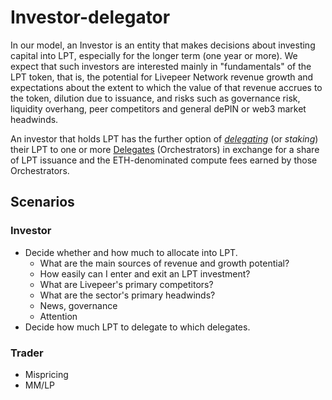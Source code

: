 # Investor-delegator

In our model, an Investor is an entity that makes decisions about investing capital into LPT, especially for the longer term (one year or more). We expect that such investors are interested mainly in "fundamentals" of the LPT token, that is, the potential for Livepeer Network revenue growth and expectations about the extent to which the value of that revenue accrues to the token, dilution due to issuance, and risks such as governance risk, liquidity overhang, peer competitors and general dePIN or web3 market headwinds.

An investor that holds LPT has the further option of [*delegating*](https://www.livepeer.org/delegate) (or *staking*) their LPT to one or more [Delegates](https://explorer.livepeer.org/orchestrators) (Orchestrators) in exchange for a share of LPT issuance and the ETH-denominated compute fees earned by those Orchestrators.

## Scenarios

### Investor

* Decide whether and how much to allocate into LPT.
  * What are the main sources of revenue and growth potential?
  * How easily can I enter and exit an LPT investment?
  * What are Livepeer's primary competitors?
  * What are the sector's primary headwinds?
  * News, governance
  * Attention
* Decide how much LPT to delegate to which delegates.

### Trader

* Mispricing
* MM/LP

